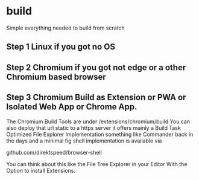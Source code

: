 # build
Simple everything needed to build from scratch


## Step 1 Linux if you got no OS

## Step 2 Chromium if you got not edge or a other Chromium based browser

## Step 3 Chromium Build as Extension or PWA or Isolated Web App or Chrome App. 
The Chromium Build Tools are under /extensions/chromium/build
You can also deploy that url static to a https server it offers mainly a 
Build Task Optimized File Explorer Implementation something like Commander 
back in the days and a minimal fig shell implementation is available via

github.com/direktspeed/browser-shell

You can think about this like the File Tree Explorer in your Editor
With the Option to install Extensions.
